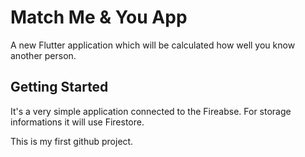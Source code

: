 # Match Me & You App

A new Flutter application which will be calculated how well you know another person.

## Getting Started

It's a very simple application connected to the Fireabse. For storage informations it will use Firestore.

This is my first github project.
